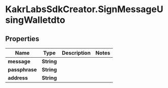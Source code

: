 # KakrLabsSdkCreator.SignMessageUsingWalletdto

## Properties

Name | Type | Description | Notes
------------ | ------------- | ------------- | -------------
**message** | **String** |  | 
**passphrase** | **String** |  | 
**address** | **String** |  | 


